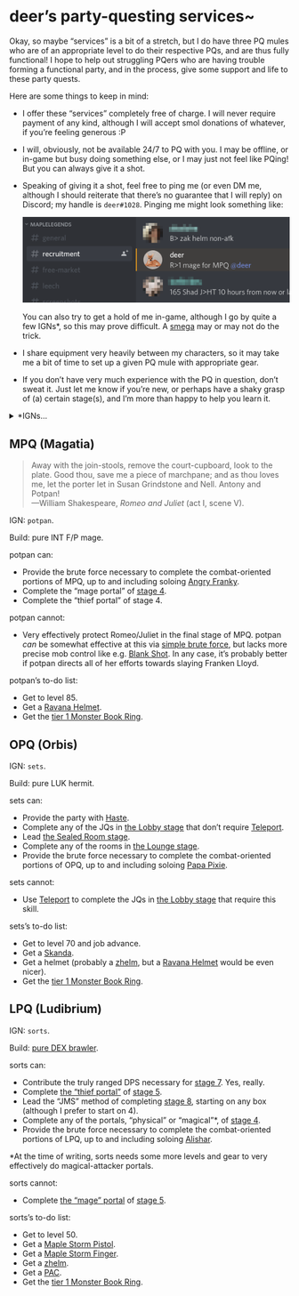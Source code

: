 # deer&rsquo;s party-questing services~

Okay, so maybe &ldquo;services&rdquo; is a bit of a stretch, but I do have
three PQ mules who are of an appropriate level to do their respective PQs, and
are thus fully functional! I hope to help out struggling PQers who are having
trouble forming a functional party, and in the process, give some support and
life to these party quests.

Here are some things to keep in mind:

- I offer these &ldquo;services&rdquo; completely free of charge. I will never
  require payment of any kind, although I will accept smol donations of
  whatever, if you&rsquo;re feeling generous :P
- I will, obviously, not be available 24/7 to PQ with you. I may be offline, or
  in-game but busy doing something else, or I may just not feel like PQing! But
  you can always give it a shot.
- Speaking of giving it a shot, feel free to ping me (or even DM me, although I
  should reiterate that there&rsquo;s no guarantee that I will reply) on
  Discord; my handle is `deer#1028`. Pinging me might look something like:

  ![R>1 mage for MPQ @deer](ping-me.png "R>1 mage for MPQ @deer")

  You can also try to get a hold of me in-game, although I go by quite a few
  IGNs\*, so this may prove difficult. A
  [smega](https://maplelegends.com/lib/cash?id=5072000) may or may not do the
  trick.
- I share equipment very heavily between my characters, so it may take me a bit
  of time to set up a given PQ mule with appropriate gear.
- If you don&rsquo;t have very much experience with the PQ in question,
  don&rsquo;t sweat it. Just let me know if you&rsquo;re new, or perhaps have a
  shaky grasp of (a) certain stage(s), and I&rsquo;m more than happy to help
  you learn it.

<details>
<summary>&ast;IGNs&hellip;</summary>

- `potpan`
- `sets`
- `sorts`
- `cervid`
- `capreolina`
- `cervine`
- `hydropotina`
- `rusa`
- `hashishi`
- `alces`
- `dama`

</details>

## MPQ (Magatia)

<blockquote cite="https://www.gutenberg.org/files/1513/1513-h/1513-h.htm#sceneI_30.5">
Away with the join-stools, remove the court-cupboard, look to the plate. Good
thou, save me a piece of marchpane; and as thou loves me, let the porter let in
Susan Grindstone and Nell. Antony and Potpan!
<br />
<footer>
&mdash;William Shakespeare, <cite>Romeo and Juliet</cite> (act I, scene V).
</footer>
</blockquote>

IGN: `potpan`.

Build: pure INT F/P mage.

potpan can:

- Provide the brute force necessary to complete the combat-oriented portions of
  MPQ, up to and including soloing [Angry
  Franky](https://maplelegends.com/lib/monster?id=9300140).
- Complete the &ldquo;mage portal&rdquo; of [stage
  4](https://maplelegends.com/lib/map?id=926100200).
- Complete the &ldquo;thief portal&rdquo; of stage 4.

potpan cannot:

- Very effectively protect Romeo/Juliet in the final stage of MPQ. potpan _can_
  be somewhat effective at this via [simple brute
  force](https://maplelegends.com/lib/skill?id=2101004), but lacks more precise
  mob control like e.g. [Blank
  Shot](https://maplelegends.com/lib/skill?id=5201004). In any case, it&rsquo;s
  probably better if potpan directs all of her efforts towards slaying Franken
  Lloyd.

potpan&rsquo;s to-do list:

- Get to level 85.
- Get a [Ravana Helmet](https://maplelegends.com/lib/equip?id=01003068).
- Get the [tier 1 Monster Book
  Ring](https://maplelegends.com/lib/equip?id=01119003).

## OPQ (Orbis)

IGN: `sets`.

Build: pure LUK hermit.

sets can:

- Provide the party with
  [Haste](https://maplelegends.com/lib/skill?id=4101004).
- Complete any of the JQs in [the Lobby
  stage](https://maplelegends.com/lib/map?id=920010400) that don&rsquo;t
  require [Teleport](https://maplelegends.com/lib/skill?id=2101002).
- Lead [the Sealed Room stage](https://maplelegends.com/lib/map?id=920010500).
- Complete any of the rooms in [the Lounge
  stage](https://maplelegends.com/lib/map?id=920010600).
- Provide the brute force necessary to complete the combat-oriented portions of
  OPQ, up to and including soloing [Papa
  Pixie](https://maplelegends.com/lib/monster?id=9300039).

sets cannot:

- Use [Teleport](https://maplelegends.com/lib/skill?id=2101002) to complete the
  JQs in [the Lobby stage](https://maplelegends.com/lib/map?id=920010400) that
  require this skill.

sets&rsquo;s to-do list:

- Get to level 70 and job advance.
- Get a [Skanda](https://maplelegends.com/lib/equip?id=01472055).
- Get a helmet (probably a
  [zhelm](https://maplelegends.com/lib/equip?id=01002357), but a [Ravana
  Helmet](https://maplelegends.com/lib/equip?id=01003068) would be even nicer).
- Get the [tier 1 Monster Book
  Ring](https://maplelegends.com/lib/equip?id=01119003).

## LPQ (Ludibrium)

IGN: `sorts`.

Build: [pure DEX
brawler](https://oddjobs.codeberg.page/odd-jobs.html#dex-brawler).

sorts can:

- Contribute the truly ranged DPS necessary for [stage
  7](https://maplelegends.com/lib/map?id=922010700). Yes, really.
- Complete [the &ldquo;thief
  portal&rdquo;](https://maplelegends.com/lib/map?id=922010506) of [stage
  5](https://maplelegends.com/lib/map?id=922010500).
- Lead the &ldquo;JMS&rdquo; method of completing [stage
  8](https://maplelegends.com/lib/map?id=922010800), starting on any box
  (although I prefer to start on 4).
- Complete any of the portals, &ldquo;physical&rdquo; or
  &ldquo;magical&rdquo;\*, of [stage
  4](https://maplelegends.com/lib/map?id=922010400).
- Provide the brute force necessary to complete the combat-oriented portions of
  LPQ, up to and including soloing
  [Alishar](https://maplelegends.com/lib/monster?id=9300012).

\*At the time of writing, sorts needs some more levels and gear to very
effectively do magical-attacker portals.

sorts cannot:

- Complete [the &ldquo;mage&rdquo;
  portal](https://maplelegends.com/lib/map?id=922010501) of [stage
  5](https://maplelegends.com/lib/map?id=922010500).

sorts&rsquo;s to-do list:

- Get to level 50.
- Get a [Maple Storm Pistol](https://maplelegends.com/lib/equip?id=01492021).
- Get a [Maple Storm Finger](https://maplelegends.com/lib/equip?id=01482021).
- Get a [zhelm](https://maplelegends.com/lib/equip?id=01002357).
- Get a [PAC](https://maplelegends.com/lib/equip?id=01102041).
- Get the [tier 1 Monster Book
  Ring](https://maplelegends.com/lib/equip?id=01119003).
